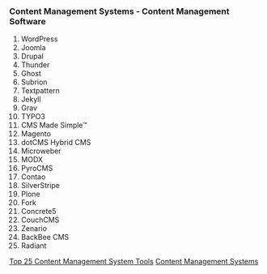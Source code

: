 ### Content Management Systems - Content Management Software

1. WordPress
1. Joomla
1. Drupal
1. Thunder
1. Ghost
1. Subrion
1. Textpattern
1. Jekyll
1. Grav
1. TYPO3
1. CMS Made Simple™
1. Magento
1. dotCMS Hybrid CMS
1. Microweber
1. MODX
1. PyroCMS
1. Contao
1. SilverStripe
1. Plone
1. Fork
1. Concrete5
1. CouchCMS
1. Zenario
1. BackBee CMS
1. Radiant

[Top 25 Content Management System Tools](https://www.ubuntupit.com/open-source-cms-25-best-content-management-system-tools/)
[Content Management Systems](https://en.wikipedia.org/wiki/List_of_content_management_systems)

